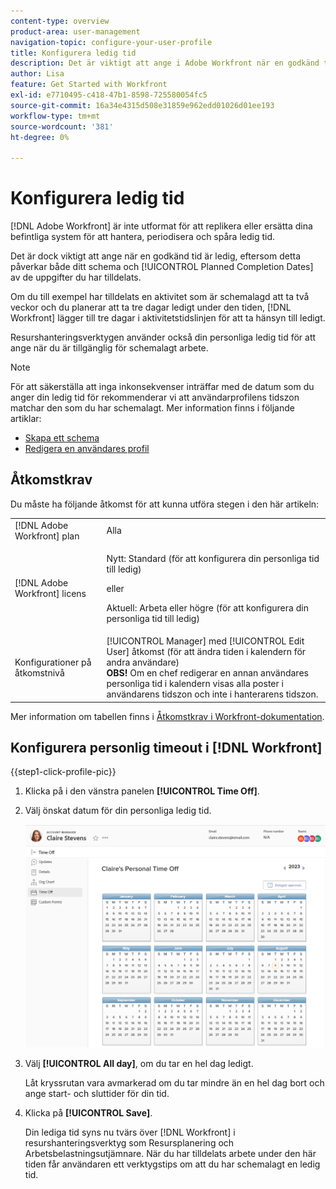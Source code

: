 ```yaml
---
content-type: overview
product-area: user-management
navigation-topic: configure-your-user-profile
title: Konfigurera ledig tid
description: Det är viktigt att ange i Adobe Workfront när en godkänd tid är ledig, eftersom detta påverkar ditt schema och påverkar de planerade datumen för slutförande av de uppgifter du har tilldelats.
author: Lisa
feature: Get Started with Workfront
exl-id: e7710495-c418-47b1-8598-725580054fc5
source-git-commit: 16a34e4315d508e31859e962edd01026d01ee193
workflow-type: tm+mt
source-wordcount: '381'
ht-degree: 0%

---
```


# Konfigurera ledig tid

<!-- Audited: 12/2023 -->

[!DNL Adobe Workfront] är inte utformat för att replikera eller ersätta dina befintliga system för att hantera, periodisera och spåra ledig tid.

Det är dock viktigt att ange när en godkänd tid är ledig, eftersom detta påverkar både ditt schema och [!UICONTROL Planned Completion Dates] av de uppgifter du har tilldelats.

Om du till exempel har tilldelats en aktivitet som är schemalagd att ta två veckor och du planerar att ta tre dagar ledigt under den tiden, [!DNL Workfront] lägger till tre dagar i aktivitetstidslinjen för att ta hänsyn till ledigt.

Resurshanteringsverktygen använder också din personliga ledig tid för att ange när du är tillgänglig för schemalagt arbete.

>[!NOTE]
>
>För att säkerställa att inga inkonsekvenser inträffar med de datum som du anger din ledig tid för rekommenderar vi att användarprofilens tidszon matchar den som du har schemalagt. Mer information finns i följande artiklar:
>
>* [Skapa ett schema](../../../administration-and-setup/set-up-workfront/configure-timesheets-schedules/create-schedules.md)
>* [Redigera en användares profil](../../../administration-and-setup/add-users/create-and-manage-users/edit-a-users-profile.md)
>

## Åtkomstkrav

Du måste ha följande åtkomst för att kunna utföra stegen i den här artikeln:

<table style="table-layout:auto"> 
 <col> 
 </col> 
 <col> 
 </col> 
 <tbody> 
  <tr> 
   <td role="rowheader">[!DNL Adobe Workfront] plan</td> 
   <td>Alla</td> 
  </tr> 
  <tr> 
   <td role="rowheader">[!DNL Adobe Workfront] licens</td> 
   <td> <p>Nytt: Standard (för att konfigurera din personliga tid till ledig)</p>
        <p>eller</p>
        <p>Aktuell: Arbeta eller högre (för att konfigurera din personliga tid till ledig)</p> </td>
  </tr> 
  <tr> 
   <td role="rowheader">Konfigurationer på åtkomstnivå</td> 
   <td>[!UICONTROL Manager] med [!UICONTROL Edit User] åtkomst (för att ändra tiden i kalendern för andra användare)<br>
   <strong>OBS!</strong> Om en chef redigerar en annan användares personliga tid i kalendern visas alla poster i användarens tidszon och inte i hanterarens tidszon.</td> 
  </tr> 
 </tbody> 
</table>

Mer information om tabellen finns i [Åtkomstkrav i Workfront-dokumentation](/help/quicksilver/administration-and-setup/add-users/access-levels-and-object-permissions/access-level-requirements-in-documentation.md).

## Konfigurera personlig timeout i [!DNL Workfront]

{{step1-click-profile-pic}}

1. Klicka på i den vänstra panelen **[!UICONTROL Time Off]**.
1. Välj önskat datum för din personliga ledig tid.

   ![Personlig tid i kalendern](assets/personal-time-off-calendar.png)

1. Välj **[!UICONTROL All day]**, om du tar en hel dag ledigt.

   Låt kryssrutan vara avmarkerad om du tar mindre än en hel dag bort och ange start- och sluttider för din tid.

1. Klicka på **[!UICONTROL Save]**.

   Din lediga tid syns nu tvärs över [!DNL Workfront] i resurshanteringsverktyg som Resursplanering och Arbetsbelastningsutjämnare. När du har tilldelats arbete under den här tiden får användaren ett verktygstips om att du har schemalagt en ledig tid.

